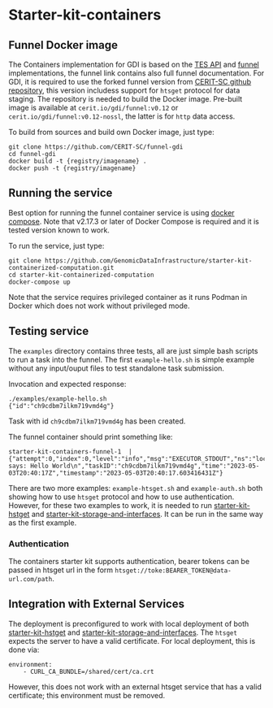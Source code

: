 # Starter-kit-containers

## Funnel Docker image

The Containers implementation for GDI is based on the [TES API](https://github.com/ga4gh/task-execution-schemas) and [funnel](https://ohsu-comp-bio.github.io/funnel/) implementations, the funnel link contains also full funnel documentation. For GDI, it is required to use the forked funnel version from [CERIT-SC github repository](https://github.com/CERIT-SC/funnel-gdi), this version includess support for `htsget` protocol for data staging. The repository is needed to build the Docker image. Pre-built image is available at `cerit.io/gdi/funnel:v0.12` or `cerit.io/gdi/funnel:v0.12-nossl`, the latter is for `http` data access.

To build from sources and build own Docker image, just type:
```
git clone https://github.com/CERIT-SC/funnel-gdi
cd funnel-gdi
docker build -t {registry/imagename} .
docker push -t {registry/imagename}
```

## Running the service

Best option for running the funnel container service is using [docker compose](https://docs.docker.com/compose/). Note that v2.17.3 or later of Docker Compose is required and it is tested version known to work.

To run the service, just type:
```
git clone https://github.com/GenomicDataInfrastructure/starter-kit-containerized-computation.git
cd starter-kit-containerized-computation
docker-compose up 
```

Note that the service requires privileged container as it runs Podman in Docker which does not work without privileged mode.

## Testing service

The `examples` directory contains three tests, all are just simple bash scripts to run a task into the funnel. The first `example-hello.sh` is simple example without any input/ouput files to test standalone task submission. 

Invocation and expected response:
```
./examples/example-hello.sh
{"id":"ch9cdbm7ilkm719vmd4g"}
```

Task with id `ch9cdbm7ilkm719vmd4g` has been created.

The funnel container should print something like: 
```
starter-kit-containers-funnel-1  | {"attempt":0,"index":0,"level":"info","msg":"EXECUTOR_STDOUT","ns":"local","stdout":"TESK says: Hello World\n","taskID":"ch9cdbm7ilkm719vmd4g","time":"2023-05-03T20:40:17Z","timestamp":"2023-05-03T20:40:17.603416431Z"}
```

There are two more examples: `example-htsget.sh` and `example-auth.sh` both showing how to use `htsget` protocol and how to use authentication. However, for these two examples to work, it is needed to run [starter-kit-hstget](https://github.com/GenomicDataInfrastructure/starter-kit-htsget) and [starter-kit-storage-and-interfaces](https://github.com/GenomicDataInfrastructure/starter-kit-storage-and-interfaces).  It can be run in the same way as the first example.

### Authentication

The containers starter kit supports authentication, bearer tokens can be passed in htsget url in the form `htsget://toke:BEARER_TOKEN@data-url.com/path`.

## Integration with External Services

The deployment is preconfigured to work with local deployment of both [starter-kit-hstget](https://github.com/GenomicDataInfrastructure/starter-kit-htsget) and [starter-kit-storage-and-interfaces](https://github.com/GenomicDataInfrastructure/starter-kit-storage-and-interfaces). The `htsget` expects the server to have a valid certificate. For local deployment, this is done via:
```
environment:
    - CURL_CA_BUNDLE=/shared/cert/ca.crt
```

However, this does not work with an external htsget service that has a valid certificate; this environment must be removed.
